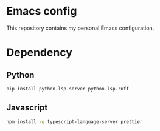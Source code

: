Emacs config
===========================

This repository contains my personal Emacs configuration.

# Dependency

## Python

```bash
pip install python-lsp-server python-lsp-ruff
```

## Javascript

```bash
npm install -g typescript-language-server prettier
```
